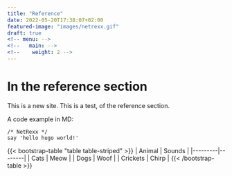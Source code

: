 ```yaml
---
title: "Reference"
date: 2022-05-20T17:38:07+02:00
featured-image: "images/netrexx.gif"
draft: true
<!-- menu: -->
<!--   main: -->
<!--    weight: 2 -->
---
```

# In the reference section

This is a new site. This is a test, of the reference section.

A code example in MD:
```
/* NetRexx */
say 'hello hugo world!'
```



<!-- {{< youtube w7Ft2ymGmfc >}}--- -->

{{< bootstrap-table "table table-striped" >}}
| Animal  | Sounds |
|---------|--------|
| Cats     | Meow   |
| Dogs     | Woof   |
| Crickets | Chirp  |
{{< /bootstrap-table >}}
